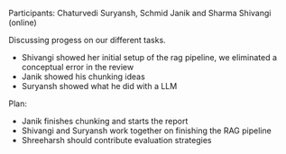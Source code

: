 Participants: Chaturvedi Suryansh, Schmid Janik and Sharma Shivangi (online)

Discussing progess on our different tasks. 
- Shivangi showed her initial setup of the rag pipeline, we eliminated a conceptual error in the review
- Janik showed his chunking ideas
- Suryansh showed what he did with a LLM

Plan:
- Janik finishes chunking and starts the report
- Shivangi and Suryansh work together on finishing the RAG pipeline
- Shreeharsh should contribute evaluation strategies